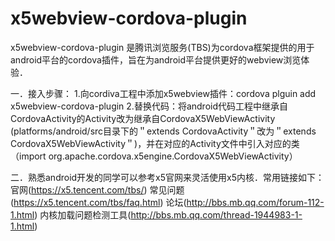  # x5webview-cordova-plugin
x5webview-cordova-plugin 是腾讯浏览服务(TBS)为cordova框架提供的用于android平台的cordova插件，旨在为android平台提供更好的webview浏览体验．

一．接入步骤：
1.向cordiva工程中添加x5webview插件：cordova plguin add x5webview-cordova-plugin
2.替换代码：将android代码工程中继承自CordovaActivity的Activity改为继承自CordovaX5WebViewActivity　(platforms/android/src目录下的＂extends CordovaActivity＂改为＂extends CordovaX5WebViewActivity＂)，并在对应的Activity文件中引入对应的类（import org.apache.cordova.x5engine.CordovaX5WebViewActivity）

二．熟悉android开发的同学可以参考x5官网来灵活使用x5内核．常用链接如下：
官网(https://x5.tencent.com/tbs/)
常见问题(https://x5.tencent.com/tbs/faq.html)
论坛(http://bbs.mb.qq.com/forum-112-1.html)
内核加载问题检测工具(http://bbs.mb.qq.com/thread-1944983-1-1.html)

